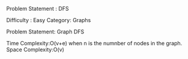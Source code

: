 Problem Statement : DFS

Difficulty : Easy
Category: Graphs

Problem Statement: Graph DFS

Time Complexity:O(v+e) when n is the numnber of nodes in the graph.
Space Complexity:O(v)
